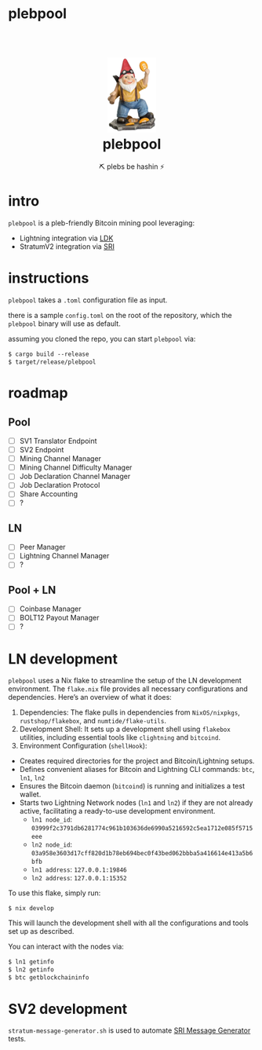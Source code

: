 # plebpool

<h1 align="center">
  <br>
  <img width="100" src="dwarf.png">
  <br>
plebpool
<br>
</h1>

<p align="center">
⛏️ plebs be hashin ⚡
</p>

# intro

`plebpool` is a pleb-friendly Bitcoin mining pool leveraging:
- Lightning integration via [LDK](https://lightningdevkit.org/)
- StratumV2 integration via [SRI](https://stratumprotocol.org/)

# instructions

`plebpool` takes a `.toml` configuration file as input.

there is a sample `config.toml` on the root of the repository, which the `plebpool` binary will use as default.

assuming you cloned the repo, you can start `plebpool` via:

```
$ cargo build --release
$ target/release/plebpool
```

# roadmap

## Pool
- [ ] SV1 Translator Endpoint
- [ ] SV2 Endpoint
- [ ] Mining Channel Manager
- [ ] Mining Channel Difficulty Manager
- [ ] Job Declaration Channel Manager
- [ ] Job Declaration Protocol
- [ ] Share Accounting
- [ ] ?

## LN
- [ ] Peer Manager
- [ ] Lightning Channel Manager
- [ ] ?

## Pool + LN
- [ ] Coinbase Manager
- [ ] BOLT12 Payout Manager
- [ ] ?

# LN development

`plebpool` uses a Nix flake to streamline the setup of the LN development environment. The `flake.nix` file provides all necessary configurations and dependencies. Here’s an overview of what it does:

1. Dependencies: The flake pulls in dependencies from `NixOS/nixpkgs`, `rustshop/flakebox`, and `numtide/flake-utils`.
2. Development Shell: It sets up a development shell using `flakebox` utilities, including essential tools like `clightning` and `bitcoind`. 
3. Environment Configuration (`shellHook`):
 - Creates required directories for the project and Bitcoin/Lightning setups.
 - Defines convenient aliases for Bitcoin and Lightning CLI commands: `btc`, `ln1`, `ln2`
 - Ensures the Bitcoin daemon (`bitcoind`) is running and initializes a test wallet.
 - Starts two Lightning Network nodes (`ln1` and `ln2`) if they are not already active, facilitating a ready-to-use development environment.
   - `ln1 node_id`: `03999f2c3791db6281774c961b103636de6990a5216592c5ea1712e085f5715eee`
   - `ln2 node_id`: `03a958e3603d17cff820d1b78eb694bec0f43bed062bbba5a416614e413a5b6bfb`
   - `ln1 address`: `127.0.0.1:19846`
   - `ln2 address`: `127.0.0.1:15352`


To use this flake, simply run:
```
$ nix develop
```

This will launch the development shell with all the configurations and tools set up as described.

You can interact with the nodes via:
```
$ ln1 getinfo
$ ln2 getinfo
$ btc getblockchaininfo
```

# SV2 development

`stratum-message-generator.sh` is used to automate [SRI Message Generator](https://github.com/stratum-mining/stratum/tree/main/utils/message-generator) tests.